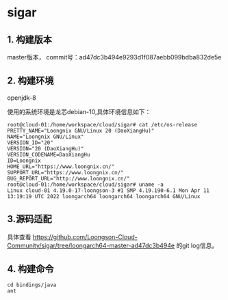 # sigar
## 1. 构建版本
master版本， commit号：ad47dc3b494e9293d1f087aebb099bdba832de5e

## 2. 构建环境
openjdk-8     

使用的系统环境是龙芯debian-10,具体环境信息如下：
```
root@cloud-01:/home/workspace/cloud/sigar# cat /etc/os-release 
PRETTY_NAME="Loongnix GNU/Linux 20 (DaoXiangHu)"
NAME="Loongnix GNU/Linux"
VERSION_ID="20"
VERSION="20 (DaoXiangHu)"
VERSION_CODENAME=DaoXiangHu
ID=Loongnix
HOME_URL="https://www.loongnix.cn/"
SUPPORT_URL="https://www.loongnix.cn/"
BUG_REPORT_URL="http://www.loongnix.cn/"
root@cloud-01:/home/workspace/cloud/sigar# uname -a
Linux cloud-01 4.19.0-17-loongson-3 #1 SMP 4.19.190-6.1 Mon Apr 11 13:19:19 UTC 2022 loongarch64 loongarch64 loongarch64 GNU/Linux
```

## 3.源码适配
具体查看 https://github.com/Loongson-Cloud-Community/sigar/tree/loongarch64-master-ad47dc3b494e 的git log信息。

## 4. 构建命令
```
cd bindings/java
ant
```

